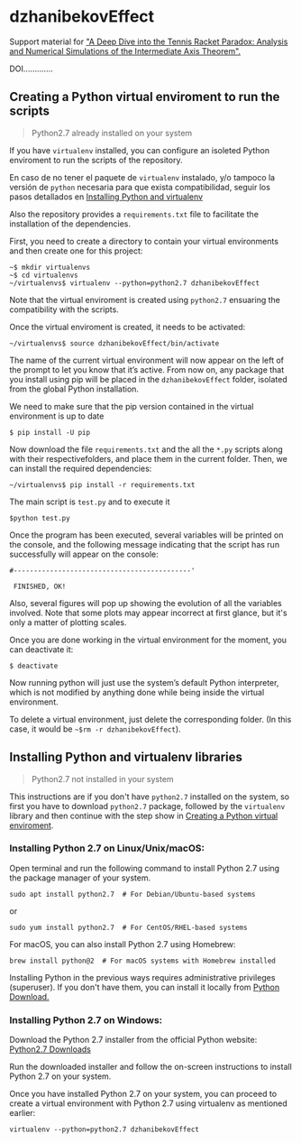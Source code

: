 # dzhanibekovEffect 
Support material for ["A Deep Dive into the Tennis Racket Paradox: Analysis and Numerical Simulations of the Intermediate Axis Theorem".](https://www.google.com/)

DOI.............

## Creating a Python virtual enviroment to run the scripts

> Python2.7 already installed on your system


If you have `virtualenv` installed, you can configure an isoleted Python enviroment to run the scripts of the repository.

En caso de no tener el paquete de `virtualenv` instalado, y/o tampoco la versión de `python` necesaria para que exista compatibilidad, seguir los pasos detallados en [Installing Python and virtualenv](https://github.com/ntrivisonno/dzhanibekovEffect/tree/main?tab=readme-ov-file#installing-python-and-virtualenv-libraries-python27-not-installed-in-your-system)

Also the repository provides a `requirements.txt` file to facilitate the installation of the dependencies.

First, you need to create a directory to contain your virtual environments and then create one for this project:

```
~$ mkdir virtualenvs
~$ cd virtualenvs
~/virtualenvs$ virtualenv --python=python2.7 dzhanibekovEffect
```

Note that the virtual enviroment is created using `python2.7` ensuaring the compatibility with the scripts.

Once the virtual enviroment is created, it needs to be activated:

`~/virtualenvs$ source dzhanibekovEffect/bin/activate`

The name of the current virtual environment will now appear on the left of the prompt to let you know that it’s active. From now on, any package that you install using pip will be placed in the `dzhanibekovEffect` folder, isolated from the global Python installation.

We need to make sure that the pip version contained in the virtual environment is up to date

`$ pip install -U pip`

Now download the file `requirements.txt` and the all the `*.py` scripts along with their respectivefolders, and place them in the current folder. Then, we can install the required dependencies:

`~/virtualenvs$ pip install -r requirements.txt`

The main script is `test.py` and to execute it

`$python test.py`

Once the program has been executed, several variables will be printed on the console, and the following message indicating that the script has run successfully will appear on the console:

```
#--------------------------------------------'

 FINISHED, OK!
```

Also, several figures will pop up showing the evolution of all the variables involved. Note that some plots may appear incorrect at first glance, but it's only a matter of plotting scales.

Once you are done working in the virtual environment for the moment, you can deactivate it:

`$ deactivate`

Now running python will just use the system’s default Python interpreter, which is not modified by anything done while being inside the virtual environment.

To delete a virtual environment, just delete the corresponding folder. (In this case, it would be `~$rm -r dzhanibekovEffect`).

## Installing Python and virtualenv libraries

> Python2.7 not installed in your system

This instructions are if you don't have `python2.7` installed on the system, so first you have to download `python2.7` package, followed by the `virtualenv` library and then continue with the step show in [Creating a Python virtual enviroment](https://github.com/ntrivisonno/dzhanibekovEffect/tree/main?tab=readme-ov-file#creating-a-python-virtual-enviroment-to-run-the-scripts-python27-already-installed-on-your-system).

### Installing Python 2.7 on Linux/Unix/macOS:

Open terminal and run the following command to install Python 2.7 using the package manager of your system.

`sudo apt install python2.7  # For Debian/Ubuntu-based systems`

or

`sudo yum install python2.7  # For CentOS/RHEL-based systems`

For macOS, you can also install Python 2.7 using Homebrew:

`brew install python@2  # For macOS systems with Homebrew installed`

Installing Python in the previous ways requires administrative privileges (superuser). If you don't have them, you can install it locally from [Python Download.](https://www.python.org/downloads/)

### Installing Python 2.7 on Windows:

Download the Python 2.7 installer from the official Python website: [Python2.7 Downloads](https://www.python.org/downloads/release/python-2718/)

Run the downloaded installer and follow the on-screen instructions to install Python 2.7 on your system.

Once you have installed Python 2.7 on your system, you can proceed to create a virtual environment with Python 2.7 using virtualenv as mentioned earlier:

`virtualenv --python=python2.7 dzhanibekovEffect`


